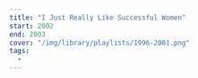 ```yaml
---
title: "I Just Really Like Successful Women"
start: 2002
end: 2003
cover: "/img/library/playlists/1996-2001.png"
tags:
  -
---
```


